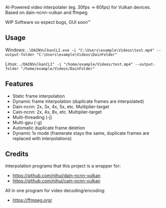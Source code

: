 AI-Powered video interpolater (eg. 30fps -> 60fps) for Vulkan devices. Based on dain-ncnn-vulkan and ffmpeg

WIP Software so expect bugs, GUI soon™

## Usage
Windows: `.\DAINVulkanCLI.exe -i "C:\Users\example\Videos\test.mp4" --output-folder "C:\Users\example\Videos\DainFolder"`

Linux: `./DAINVulkanCLI" -i "/home/example/Videos/test.mp4" --output-folder "/home/example/Videos/DainFolder"`

## Features
* Static frame interpolation
* Dynamic frame interpolation (duplicate frames are interpolated)
* Dain-ncnn: 2x, 3x, 4x, 5x, etc. Multiplier-target
* Cain-ncnn: 2x, 4x, 8x, etc. Multiplier-target
* Multi-threading (-j)
* Multi-gpu (-g)
* Automatic duplicate frame deletion
* Dynamic 1x mode (framerate stays the same, duplicate frames are replaced with interpolations)


## Credits
Interpolation programs that this project is a wrapper for:
* https://github.com/nihui/dain-ncnn-vulkan 
* https://github.com/nihui/cain-ncnn-vulkan

All in one program for video decoding/encoding:
* https://ffmpeg.org/ 
